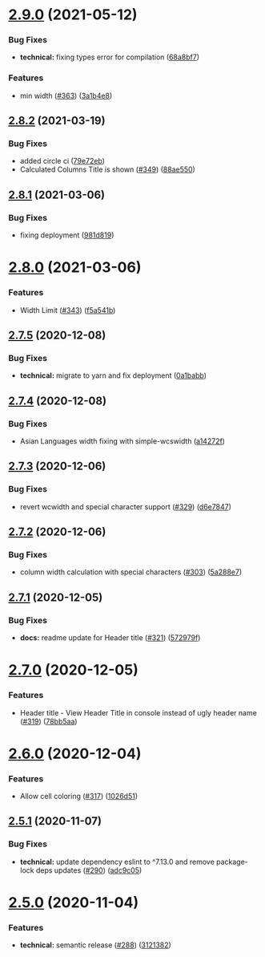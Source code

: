 # [2.9.0](https://github.com/ayonious/console-table-printer/compare/v2.8.2...v2.9.0) (2021-05-12)


### Bug Fixes

* **technical:** fixing types error for compilation ([68a8bf7](https://github.com/ayonious/console-table-printer/commit/68a8bf7fdd6234702adbf7209e63e4d1b3bdcd4a))


### Features

* min width ([#363](https://github.com/ayonious/console-table-printer/issues/363)) ([3a1b4e8](https://github.com/ayonious/console-table-printer/commit/3a1b4e8fff70033d2391fc58bd0c4258f18efffa))

## [2.8.2](https://github.com/ayonious/console-table-printer/compare/v2.8.1...v2.8.2) (2021-03-19)


### Bug Fixes

* added circle ci ([79e72eb](https://github.com/ayonious/console-table-printer/commit/79e72eba75763d9c5e964a3aafc1a83a36f75b5a))
* Calculated Columns Title is shown ([#349](https://github.com/ayonious/console-table-printer/issues/349)) ([88ae550](https://github.com/ayonious/console-table-printer/commit/88ae55070818e7cc06d8a0872aeb45ffd3ed0299))

## [2.8.1](https://github.com/ayonious/console-table-printer/compare/v2.8.0...v2.8.1) (2021-03-06)


### Bug Fixes

* fixing deployment ([981d819](https://github.com/ayonious/console-table-printer/commit/981d819e552c60f7d1a4f9f24a83e33a97eb582c))

# [2.8.0](https://github.com/ayonious/console-table-printer/compare/v2.7.5...v2.8.0) (2021-03-06)


### Features

* Width Limit  ([#343](https://github.com/ayonious/console-table-printer/issues/343)) ([f5a541b](https://github.com/ayonious/console-table-printer/commit/f5a541ba39d22cbe37cbbd8100b3b740b4247ba3))

## [2.7.5](https://github.com/ayonious/console-table-printer/compare/v2.7.4...v2.7.5) (2020-12-08)


### Bug Fixes

* **technical:** migrate to yarn and fix deployment ([0a1babb](https://github.com/ayonious/console-table-printer/commit/0a1babb87ec404da68471517dcca9a5595a03e81))

## [2.7.4](https://github.com/ayonious/console-table-printer/compare/v2.7.3...v2.7.4) (2020-12-08)


### Bug Fixes

* Asian Languages width fixing with simple-wcswidth ([a14272f](https://github.com/ayonious/console-table-printer/commit/a14272f6738310cc21492c38adf71fac06b2a9dd))

## [2.7.3](https://github.com/ayonious/console-table-printer/compare/v2.7.2...v2.7.3) (2020-12-06)


### Bug Fixes

* revert wcwidth and special character support ([#329](https://github.com/ayonious/console-table-printer/issues/329)) ([d6e7847](https://github.com/ayonious/console-table-printer/commit/d6e78475f10fac718c2848483ac88611bd804b01))

## [2.7.2](https://github.com/ayonious/console-table-printer/compare/v2.7.1...v2.7.2) (2020-12-06)


### Bug Fixes

* column width calculation with special characters ([#303](https://github.com/ayonious/console-table-printer/issues/303)) ([5a288e7](https://github.com/ayonious/console-table-printer/commit/5a288e7e4e5ee3daa9a3da7befc450fea3adbea1))

## [2.7.1](https://github.com/ayonious/console-table-printer/compare/v2.7.0...v2.7.1) (2020-12-05)


### Bug Fixes

* **docs:** readme update for Header title ([#321](https://github.com/ayonious/console-table-printer/issues/321)) ([572979f](https://github.com/ayonious/console-table-printer/commit/572979f7d5d8b9f83a69bc51020cbaebd83a3f93))

# [2.7.0](https://github.com/ayonious/console-table-printer/compare/v2.6.0...v2.7.0) (2020-12-05)


### Features

* Header title - View Header Title in console instead of ugly header name ([#319](https://github.com/ayonious/console-table-printer/issues/319)) ([78bb5aa](https://github.com/ayonious/console-table-printer/commit/78bb5aa6a6cb76d09c63f115f37cb9f4ad02e315))

# [2.6.0](https://github.com/ayonious/console-table-printer/compare/v2.5.1...v2.6.0) (2020-12-04)


### Features

* Allow cell coloring ([#317](https://github.com/ayonious/console-table-printer/issues/317)) ([1026d51](https://github.com/ayonious/console-table-printer/commit/1026d5136240228b6e44d29afee45f1a6350ad07))

## [2.5.1](https://github.com/ayonious/console-table-printer/compare/v2.5.0...v2.5.1) (2020-11-07)


### Bug Fixes

* **technical:** update dependency eslint to ^7.13.0 and remove package-lock deps updates ([#290](https://github.com/ayonious/console-table-printer/issues/290)) ([adc9c05](https://github.com/ayonious/console-table-printer/commit/adc9c052311e4b1508d17edfb2c0a92c65577e99))

# [2.5.0](https://github.com/ayonious/console-table-printer/compare/v2.4.36...v2.5.0) (2020-11-04)


### Features

* **technical:** semantic release ([#288](https://github.com/ayonious/console-table-printer/issues/288)) ([3121382](https://github.com/ayonious/console-table-printer/commit/31213829a2b8e1e6f6aa9ee0b34e6a0450816952))
